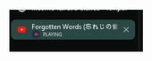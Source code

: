 ![Spinning Record Image](https://raw.githubusercontent.com/StyingDev/Styings-Zen-Browser-Mods/main/Spinning%20Record%20Audio%20Indicator/image.png)
